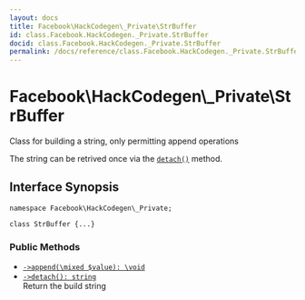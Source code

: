 ```yaml
---
layout: docs
title: Facebook\HackCodegen\_Private\StrBuffer
id: class.Facebook.HackCodegen._Private.StrBuffer
docid: class.Facebook.HackCodegen._Private.StrBuffer
permalink: /docs/reference/class.Facebook.HackCodegen._Private.StrBuffer.md
---
```

# Facebook\\HackCodegen\\_Private\\StrBuffer




Class for building a string, only permitting append operations




The string can be retrived once via the [` detach() `](<class.Facebook.HackCodegen._Private.StrBuffer.detach.md>) method.




## Interface Synopsis




``` Hack
namespace Facebook\HackCodegen\_Private;

class StrBuffer {...}
```




### Public Methods




* [` ->append(\mixed $value): \void `](<class.Facebook.HackCodegen._Private.StrBuffer.append.md>)
* [` ->detach(): string `](<class.Facebook.HackCodegen._Private.StrBuffer.detach.md>)\
  Return the build string